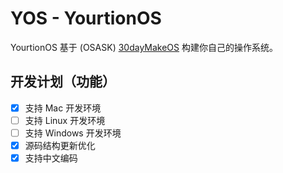 # YOS - YourtionOS

YourtionOS 基于 (OSASK) [30dayMakeOS](https://github.com/yourtion/30dayMakeOS) 构建你自己的操作系统。

## 开发计划（功能）

- [X] 支持 Mac 开发环境
- [ ] 支持 Linux 开发环境
- [ ] 支持 Windows 开发环境
- [X] 源码结构更新优化
- [X] 支持中文编码
